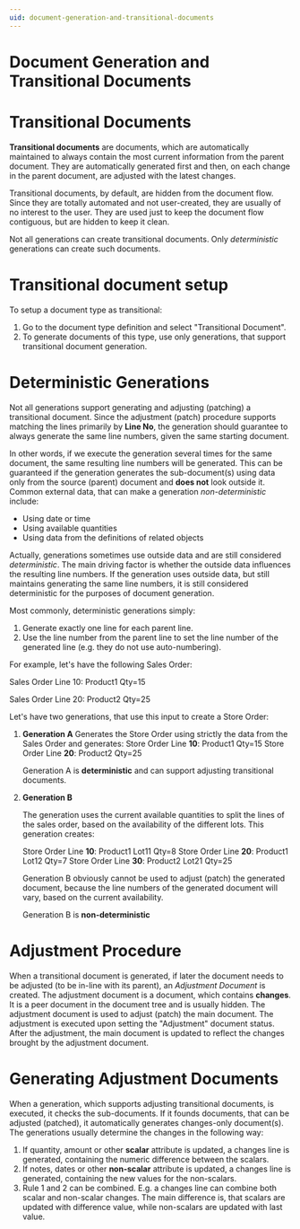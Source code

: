 ```yaml
---
uid: document-generation-and-transitional-documents
---
```


# Document Generation and Transitional Documents

# Transitional Documents

**Transitional documents** are documents, which are automatically maintained to always contain the most current information from the parent document.
They are automatically generated first and then, on each change in the parent document, are adjusted with the latest changes.

Transitional documents, by default, are hidden from the document flow.
Since they are totally automated and not user-created, they are usually of no interest to the user.
They are used just to keep the document flow contiguous, but are hidden to keep it clean.

Not all generations can create transitional documents. Only *deterministic* generations can create such documents.

# Transitional document setup

To setup a document type as transitional:

1. Go to the document type definition and select "Transitional Document".
2. To generate documents of this type, use only generations, that support transitional document generation.

# Deterministic Generations

Not all generations support generating and adjusting (patching) a transitional document. 
Since the adjustment (patch) procedure supports matching the lines primarily by **Line No**, the generation should guarantee to always generate the same line numbers, given the same starting document.

In other words, if we execute the generation several times for the same document, the same resulting line numbers will be generated. This can be guaranteed if the generation generates the sub-document(s) using data only from the source (parent) document and **does not** look outside it. 
Common external data, that can make a generation *non-deterministic* include: 

- Using date or time
- Using available quantities
- Using data from the definitions of related objects

Actually, generations sometimes use outside data and are still considered *deterministic*.
The main driving factor is whether the outside data influences the resulting line numbers.
If the generation uses outside data, but still maintains generating the same line numbers, it is still considered deterministic for the purposes of document generation.

Most commonly, deterministic generations simply:

1. Generate exactly one line for each parent line.
2. Use the line number from the parent line to set the line number of the generated line (e.g. they do not use auto-numbering).

For example, let's have the following Sales Order:

Sales Order Line 10: Product1 Qty=15

Sales Order Line 20: Product2 Qty=25

Let's have two generations, that use this input to create a Store Order:

1. **Generation A**
   Generates the Store Order using strictly the data from the Sales Order and generates:
   Store Order Line **10**: Product1 Qty=15
   Store Order Line **20**: Product2 Qty=25

   Generation A is **deterministic** and can support adjusting transitional documents.

2. **Generation B**

   The generation uses the current available quantities to split the lines of the sales order, based on the availability of the different lots. This generation creates:

   Store Order Line **10**: Product1 Lot11 Qty=8
   Store Order Line **20**: Product1 Lot12 Qty=7
   Store Order Line **30**: Product2 Lot21 Qty=25

   Generation B obviously cannot be used to adjust (patch) the generated document, because the line numbers of the generated document will vary, based on the current availability.

   Generation B is **non-deterministic**

# Adjustment Procedure

When a transitional document is generated, if later the document needs to be adjusted (to be in-line with its parent), an *Adjustment Document* is created.
The adjustment document is a document, which contains **changes**. It is a peer document in the document tree and is usually hidden. 
The adjustment document is used to adjust (patch) the main document. The adjustment is executed upon setting the "Adjustment" document status.
After the adjustment, the main document is updated to reflect the changes brought by the adjustment document.

# Generating Adjustment Documents

When a generation, which supports adjusting transitional documents, is executed, it checks the sub-documents. If it founds documents, that can be adjusted (patched), it automatically generates changes-only document(s). The generations usually determine the changes in the following way:

1. If quantity, amount or other **scalar** attribute is updated, a changes line is generated, containing the numeric difference between the scalars.
2. If notes, dates or other **non-scalar** attribute is updated, a changes line is generated, containing the new values for the non-scalars.
3. Rule 1 and 2 can be combined. E.g. a changes line can combine both scalar and non-scalar changes. The main difference is, that scalars are updated with difference value, while non-scalars are updated with last value.
